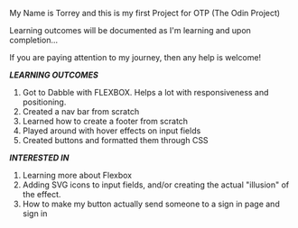 My Name is Torrey and this is my first Project for OTP (The Odin Project)

Learning outcomes will be documented as I'm learning and upon completion...

If you are paying attention to my journey, then any help is welcome!

**_LEARNING OUTCOMES_**

1.  Got to Dabble with FLEXBOX. Helps a lot with responsiveness and positioning.
2.  Created a nav bar from scratch
3.  Learned how to create a footer from scratch
4.  Played around with hover effects on input fields
5.  Created buttons and formatted them through CSS

**_INTERESTED IN_**

1.  Learning more about Flexbox
2.  Adding SVG icons to input fields, and/or creating the actual "illusion" of the effect.
3.  How to make my button actually send someone to a sign in page and sign in
